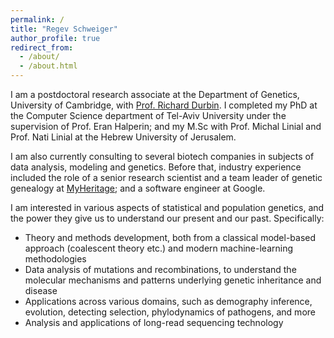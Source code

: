 ```yaml
---
permalink: /
title: "Regev Schweiger"
author_profile: true
redirect_from: 
  - /about/
  - /about.html
---
```


I am a postdoctoral research associate at the Department of Genetics, University of Cambridge, with [Prof. Richard Durbin](https://www.gen.cam.ac.uk/research-groups/research-groups/durbin). I completed my PhD at the Computer Science department of Tel-Aviv University under the supervision of Prof. Eran Halperin; and my M.Sc with Prof. Michal Linial and Prof. Nati Linial at the Hebrew University of Jerusalem.

I am also currently consulting to several biotech companies in subjects of data analysis, modeling and genetics. Before that, industry experience included the role of a senior research scientist and a team leader of genetic genealogy at [MyHeritage](http://myheritage.com/); and a software engineer at Google.

I am interested in various aspects of statistical and population genetics, and the power they give us to understand our present and our past. Specifically:
- Theory and methods development, both from a classical model-based approach (coalescent theory etc.) and modern machine-learning methodologies
- Data analysis of mutations and recombinations, to understand the molecular mechanisms and patterns underlying genetic inheritance and disease
- Applications across various domains, such as demography inference, evolution, detecting selection, phylodynamics of pathogens, and more
- Analysis and applications of long-read sequencing technology





